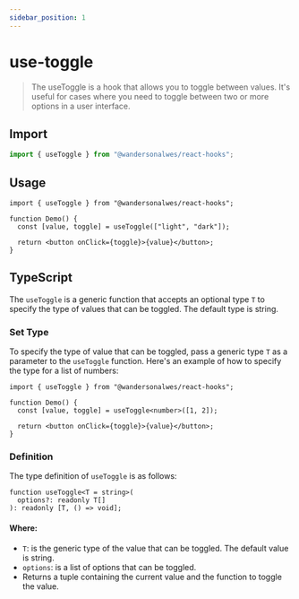```yaml
---
sidebar_position: 1
---
```


# use-toggle

> The useToggle is a hook that allows you to toggle between values. It's useful for cases where you need to toggle between two or more options in a user interface.

## Import

```javascript
import { useToggle } from "@wandersonalwes/react-hooks";
```

## Usage

```tsx
import { useToggle } from "@wandersonalwes/react-hooks";

function Demo() {
  const [value, toggle] = useToggle(["light", "dark"]);

  return <button onClick={toggle}>{value}</button>;
}
```

## TypeScript

The `useToggle` is a generic function that accepts an optional type `T` to specify the type of values that can be toggled. The default type is string.

### Set Type

To specify the type of value that can be toggled, pass a generic type `T` as a parameter to the `useToggle` function. Here's an example of how to specify the type for a list of numbers:

```tsx
import { useToggle } from "@wandersonalwes/react-hooks";

function Demo() {
  const [value, toggle] = useToggle<number>([1, 2]);

  return <button onClick={toggle}>{value}</button>;
}
```

### Definition

The type definition of `useToggle` is as follows:

```tsx
function useToggle<T = string>(
  options?: readonly T[]
): readonly [T, () => void];
```

#### Where:

- `T`: is the generic type of the value that can be toggled. The default value is string.
- `options`: is a list of options that can be toggled.
- Returns a tuple containing the current value and the function to toggle the value.
